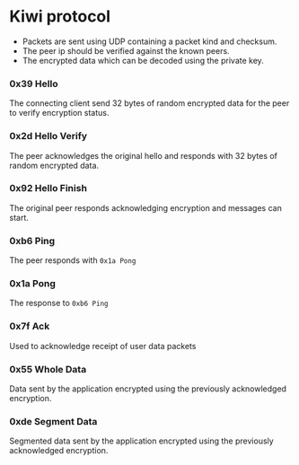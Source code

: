 # Kiwi protocol

- Packets are sent using UDP containing a packet kind and checksum.
- The peer ip should be verified against the known peers.
- The encrypted data which can be decoded using the private key.

### 0x39 Hello

The connecting client send 32 bytes of random encrypted data for the peer to verify encryption status.

### 0x2d Hello Verify

The peer acknowledges the original hello and responds with 32 bytes of random encrypted data.

### 0x92 Hello Finish

The original peer responds acknowledging encryption and messages can start.

### 0xb6 Ping

The peer responds with `0x1a Pong`

### 0x1a Pong

The response to `0xb6 Ping`

### 0x7f Ack

Used to acknowledge receipt of user data packets

### 0x55 Whole Data

Data sent by the application encrypted using the previously acknowledged encryption.

### 0xde Segment Data

Segmented data sent by the application encrypted using the previously acknowledged encryption.
